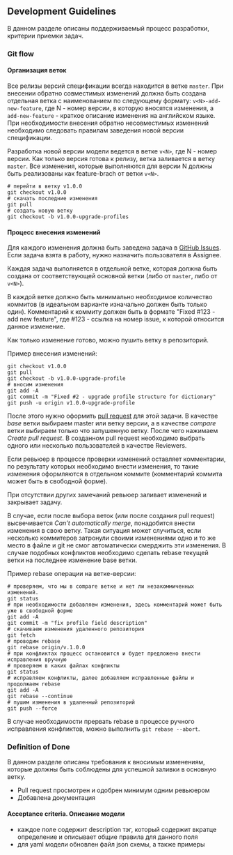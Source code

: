 ## Development Guidelines
В данном разделе описаны поддерживаемый процесс разработки, критерии приемки задач.

### Git flow
#### Организация веток
Все релизы версий спецификации всегда находится в ветке `master`. При внесении обратно совместимых изменений должна 
быть создана отдельная ветка с наименованием по следующему формату: `v<N>-add-new-feature`, где N - номер версии, в 
которую вносятся изменения, а `add-new-feature` - краткое описание изменения на английском языке.
При необходимости внесения обратно несовместимых изменений необходимо следовать правилам заведения новой версии 
спецификации. 

Разработка новой версии модели ведется в ветке 
`v<N>`, где N - номер версии. Как только версия готова к релизу, ветка заливается в ветку `master`. Все изменения, 
которые выполняются для версии N должны быть реализованы как feature-brach от ветки `v<N>`.

```
# перейти в ветку v1.0.0
git checkout v1.0.0
# скачать последние изменения
git pull
# создать новую ветку
git checkout -b v1.0.0-upgrade-profiles
```

#### Процесс внесения изменений
Для каждого изменения должна быть заведена задача в 
[GitHub Issues](https://github.com/dbratsun/windows-specification-ru/issues). 
Если задача взята в работу, нужно назначить пользователя в Assignee.

Каждая задача выполняется в отдельной ветке, которая должна быть создана от соответствующей основной ветки (либо от 
`master`, либо от `v<N>`). 

В каждой ветке должно быть минимально необходимое количество коммитов (в идеальном варианте изначально должен быть только один). 
Комментарий к коммиту должен быть в формате "Fixed #123 - 
add new 
feature", где #123 - ссылка на номер issue, к которой относится данное изменение. 

Как только изменение готово, можно пушить ветку в репозиторий.

Пример внесения изменений: 
```
git checkout v1.0.0
git pull
git checkout -b v1.0.0-upgrade-profile
# вносим изменения
git add -A
git commit -m "Fixed #2 - upgrade profile structure for dictionary"
git push -u origin v1.0.0-upgrade-profile
```
После этого нужно оформить [pull request](https://github.com/dbratsun/windows-specification-ru/compare) для этой задачи. 
В качестве _base_ ветки выбираем master или ветку версии, а в качестве _compare_ ветки выбираем только что запушенную ветку. 
После чего нажимаем _Create pull request_. В созданном pull request необходимо выбрать одного или несколько 
пользователей в качестве Reviewers. 

Если ревьюер в процессе проверки изменений оставляет комментарии, по результату которых необходимо внести изменения, 
то такие изменения оформляются в отдельном коммите (комментарий коммита может быть в свободной форме).

При отсутствии других замечаний ревьюер заливает изменений и закрывает задачу. 

В случае, если после выбора веток (или после создания pull request) высвечивается _Can’t automatically merge_, 
понадобится внести изменения в свою ветку. 
Такая ситуация может случиться, если несколько коммитеров затронули своими изменениями одно и то же место в файле и 
git не смог автоматически смерджить эти изменения. В случае подобных конфликтов необходимо сделать rebase текущей 
ветки на последнее изменение base ветки.

Пример rebase операции на ветке-версии:
```
# проверяем, что мы в compare ветке и нет ли незакоммиченных изменений. 
git status
# при необходимости добавляем изменения, здесь комментарий может быть уже в свободной форме
git add -A 
git commit -m "fix profile field description"
# скачиваем изменения удаленного репозитория
git fetch
# проводим rebase 
git rebase origin/v.1.0.0
# при конфликтах процесс остановится и будет предложено внести исправления вручную
# проверяем в каких файлах конфликты
git status
# исправляем конфликты, далее добавляем исправленные файлы и продолжаем rebase
git add -A 
git rebase --continue
# пушим изменения в удаленный репозиторий
git push --force
```
В случае необходимости прервать rebase в процессе ручного исправления конфликтов, можно выполнить `git rebase --abort`.

### Definition of Done
В данном разделе описаны требования к вносимым изменениям, которые должны быть соблюдены для успешной заливки в 
основную ветку.
- Pull request просмотрен и одобрен минимум одним ревьюером
- Добавлена документация 
#### Acceptance criteria. Описание модели
- каждое поле содержит description тэг, который содержит вкратце определение и описывает общие правила для данного поля
- для yaml модели обновлен файл json схемы, а также примеры 

